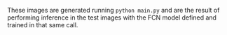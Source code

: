 These images are generated running `python main.py` and are the result of performing inference in the test images with the FCN model defined and trained in that same call.
